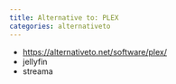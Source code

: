 ```yaml
---
title: Alternative to: PLEX
categories: alternativeto
---
```


* https://alternativeto.net/software/plex/
* jellyfin
* streama